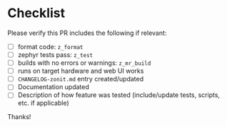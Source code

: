 # Checklist

Please verify this PR includes the following if relevant:

- [ ] format code: `z_format`
- [ ] zephyr tests pass: `z_test`
- [ ] builds with no errors or warnings: `z_mr_build`
- [ ] runs on target hardware and web UI works
- [ ] `CHANGELOG-zonit.md` entry created/updated
- [ ] Documentation updated
- [ ] Description of how feature was tested (include/update tests, scripts, etc.
      if applicable)

Thanks!
